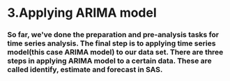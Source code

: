 # 3.Applying ARIMA model

### So far, we've done the preparation and pre-analysis tasks for time series analysis. The final step is to applying time series model(this case ARIMA model) to our data set. There are three steps in applying ARIMA model to a certain data. These are called identify, estimate and forecast in SAS.
